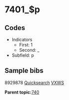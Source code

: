 # 7401\_$p

## Codes

-   Indicators
    -   First: 1
    -   Second: \_
-   Subfield: p

## Sample bibs

8929878 [Quicksearch](https://search.library.yale.edu/catalog/8929878) [VXWS](http://prodorbis.library.yale.edu:7014/vxws/GetHoldingsService?bibId=8929878)

**Parent topic:**[740](../../tags/740/740.md)

